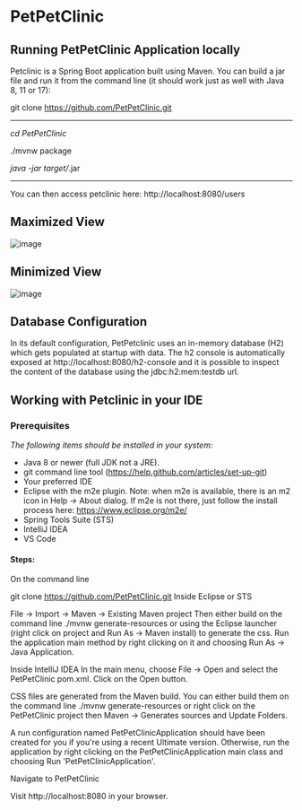 # PetPetClinic
## Running PetPetClinic Application locally
Petclinic is a Spring Boot application built using Maven. You can build a jar file and run it from the command line (it should work just as well with Java 8, 11 or 17):

git clone https://github.com/PetPetClinic.git
___
*cd PetPetClinic*

./mvnw package

 *java -jar target/*.jar
___

You can then access petclinic here: http://localhost:8080/users
## Maximized View 
![image](https://user-images.githubusercontent.com/47191934/141939180-122be07a-1d01-40ee-acc0-f6d5925b28ce.png)

## Minimized View
![image](https://user-images.githubusercontent.com/47191934/141939613-48084d3d-b27d-41ff-854c-a650d53a2ac6.png)

## Database Configuration
In its default configuration, PetPetclinic uses an in-memory database (H2) which gets populated at startup with data. The h2 console is automatically exposed at http://localhost:8080/h2-console and it is possible to inspect the content of the database using the jdbc:h2:mem:testdb url.

## Working with Petclinic in your IDE
### Prerequisites

*The following items should be installed in your system:*

* Java 8 or newer (full JDK not a JRE).
* git command line tool (https://help.github.com/articles/set-up-git)
* Your preferred IDE
* Eclipse with the m2e plugin. Note: when m2e is available, there is an m2 icon in Help -> About dialog. If m2e is not there, just follow the install process here: https://www.eclipse.org/m2e/
* Spring Tools Suite (STS)
* IntelliJ IDEA
* VS Code

#### Steps:
On the command line

git clone https://github.com/PetPetClinic.git
Inside Eclipse or STS

File -> Import -> Maven -> Existing Maven project
Then either build on the command line ./mvnw generate-resources or using the Eclipse launcher (right click on project and Run As -> Maven install) to generate the css. Run the application main method by right clicking on it and choosing Run As -> Java Application.

Inside IntelliJ IDEA In the main menu, choose File -> Open and select the PetPetClinic pom.xml. Click on the Open button.

CSS files are generated from the Maven build. You can either build them on the command line ./mvnw generate-resources or right click on the PetPetClinic project then Maven -> Generates sources and Update Folders.

A run configuration named PetPetClinicApplication should have been created for you if you're using a recent Ultimate version. Otherwise, run the application by right clicking on the PetPetClinicApplication main class and choosing Run 'PetPetClinicApplication'.

Navigate to PetPetClinic

Visit http://localhost:8080 in your browser.
